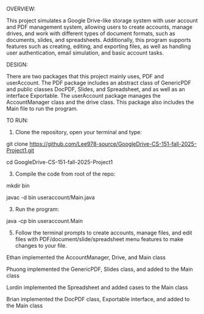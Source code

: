 OVERVIEW:

This project simulates a Google Drive-like storage system with user account and PDF management system, allowing users to create accounts, manage drives, and work with different types of document formats, such as documents, slides, and spreadsheets. 
Additionally, this program supports features such as creating, editing, and exporting files, as well as handling user authentication, email simulation, and basic account tasks. 

DESIGN:

There are two packages that this project mainly uses, PDF and userAccount.
The PDF package includes an abstract class of GenericPDF and public classes DocPDF, Slides, and Spreadsheet, and as well as an interface Exportable.
The userAccount package manages the AccountManager class and the drive class. This package also includes the Main file to run the program. 

TO RUN:

1. Clone the repository, open your terminal and type:
   
git clone https://github.com/Lee978-source/GoogleDrive-CS-151-fall-2025-Project1.git

cd GoogleDrive-CS-151-fall-2025-Project1

3. Compile the code from root of the repo:
   
mkdir bin

javac -d bin useraccount/Main.java

3. Run the program:

 java -cp bin useraccount.Main

5. Follow the terminal prompts to create accounts, manage files, and edit files with PDF/document/slide/spreadsheet menu features to make changes to your file.
   
Ethan implemented the AccountManager, Drive, and Main class

Phuong implemented the GenericPDF, Slides class, and added to the Main class

Lordin implemented the Spreadsheet and added cases to the Main class

Brian implemented the DocPDF class, Exportable interface, and added to the Main class
